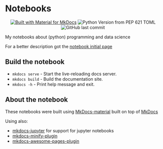 # Notebooks

<div align="center">

[![Built with Material for MkDocs](https://img.shields.io/badge/Material_for_MkDocs-526CFE?style=for-the-badge&logo=MaterialForMkDocs&logoColor=white)](https://squidfunk.github.io/mkdocs-material/)
![Python Version from PEP 621 TOML](https://img.shields.io/python/required-version-toml?tomlFilePath=https%3A%2F%2Fraw.githubusercontent.com%2FMajramos%2Fnotebook%2Fmain%2Fpyproject.toml)
![GitHub last commit](https://img.shields.io/github/last-commit/Majramos/notebook)

</div>


My notebooks about (python) programming and data science

For a better description got the [notebook initial page](notebooks/index.md)


## Build the notebook

* `mkdocs serve` - Start the live-reloading docs server.
* `mkdocs build` - Build the documentation site.
* `mkdocs -h` - Print help message and exit.


## About the notebook

These notebooks were built using [MkDocs-material](https://squidfunk.github.io/mkdocs-material/)
built on top of [MkDocs](https://www.mkdocs.org/)

Using also:
- [mkdocs-jupyter](https://github.com/danielfrg/mkdocs-jupyter) for support for jupyter notebooks
- [mkdocs-minify-plugin](https://github.com/byrnereese/mkdocs-minify-plugin)
- [mkdocs-awesome-pages-plugin](https://github.com/lukasgeiter/mkdocs-awesome-pages-plugin)
